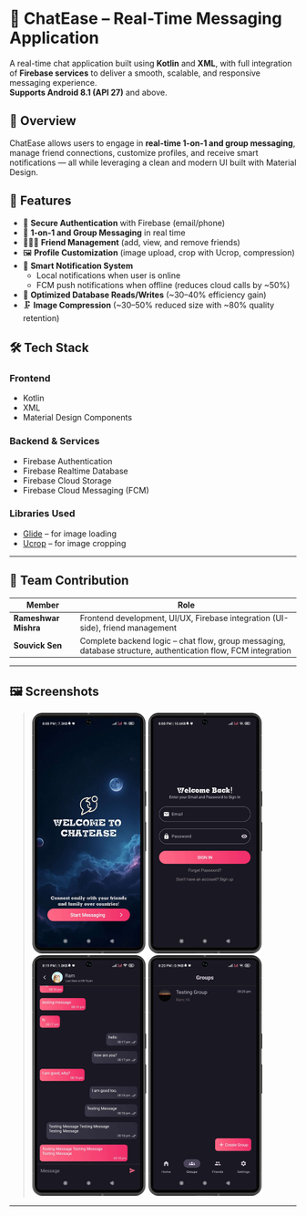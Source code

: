 # 💬 ChatEase – Real-Time Messaging Application

A real-time chat application built using **Kotlin** and **XML**, with full integration of **Firebase services** to deliver a smooth, scalable, and responsive messaging experience.  
**Supports Android 8.1 (API 27)** and above.

## 📱 Overview

ChatEase allows users to engage in **real-time 1-on-1 and group messaging**, manage friend connections, customize profiles, and receive smart notifications — all while leveraging a clean and modern UI built with Material Design.

## 🚀 Features

- 🔐 **Secure Authentication** with Firebase (email/phone)
- 💬 **1-on-1 and Group Messaging** in real time
- 🧑‍🤝‍🧑 **Friend Management** (add, view, and remove friends)
- 🖼 **Profile Customization** (image upload, crop with Ucrop, compression)
- 🔔 **Smart Notification System**
  - Local notifications when user is online
  - FCM push notifications when offline (reduces cloud calls by ~50%)
- 🧠 **Optimized Database Reads/Writes** (~30–40% efficiency gain)
- 🗜 **Image Compression** (~30–50% reduced size with ~80% quality retention)

## 🛠 Tech Stack

### Frontend
- Kotlin
- XML
- Material Design Components

### Backend & Services
- Firebase Authentication
- Firebase Realtime Database
- Firebase Cloud Storage
- Firebase Cloud Messaging (FCM)

### Libraries Used
- [Glide](https://github.com/bumptech/glide) – for image loading
- [Ucrop](https://github.com/Yalantis/uCrop) – for image cropping

---

## 🤝 Team Contribution

| Member         | Role                                       |
|----------------|--------------------------------------------|
| **Rameshwar Mishra** | Frontend development, UI/UX, Firebase integration (UI-side), friend management |
| **Souvick Sen**       | Complete backend logic – chat flow, group messaging, database structure, authentication flow, FCM integration |

---

## 🖼 Screenshots
> <img src="screenshots/welcome_screen.png" width="200"/> <img src="screenshots/login_screen.png" width="200"/> <img src="screenshots/chat_screen.png" width="200"/> <img src="screenshots/groups_screen.png" width="200"/> 
---


